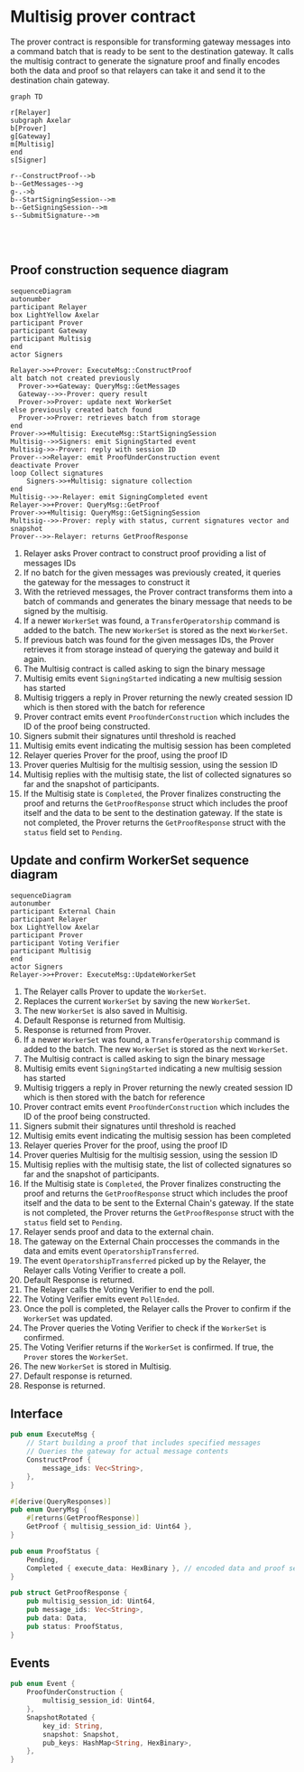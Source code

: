 # Multisig prover contract

The prover contract is responsible for transforming gateway messages into a command batch that is ready to be sent to the destination gateway. It calls the multisig contract to generate the signature proof and finally encodes both the data and proof so that relayers can take it and send it to the destination chain gateway.

```mermaid
graph TD

r[Relayer]
subgraph Axelar
b[Prover]
g[Gateway]
m[Multisig]
end
s[Signer]

r--ConstructProof-->b
b--GetMessages-->g
g-.->b
b--StartSigningSession-->m
b--GetSigningSession-->m
s--SubmitSignature-->m
```

<br>
<br>

## Proof construction sequence diagram

```mermaid
sequenceDiagram
autonumber
participant Relayer
box LightYellow Axelar
participant Prover
participant Gateway
participant Multisig
end
actor Signers

Relayer->>+Prover: ExecuteMsg::ConstructProof
alt batch not created previously
  Prover->>+Gateway: QueryMsg::GetMessages
  Gateway-->>-Prover: query result
  Prover->>Prover: update next WorkerSet
else previously created batch found
  Prover->>Prover: retrieves batch from storage
end
Prover->>+Multisig: ExecuteMsg::StartSigningSession
Multisig-->>Signers: emit SigningStarted event
Multisig->>-Prover: reply with session ID
Prover-->>Relayer: emit ProofUnderConstruction event
deactivate Prover
loop Collect signatures
	Signers->>+Multisig: signature collection
end
Multisig-->>-Relayer: emit SigningCompleted event
Relayer->>+Prover: QueryMsg::GetProof
Prover->>+Multisig: QueryMsg::GetSigningSession
Multisig-->>-Prover: reply with status, current signatures vector and snapshot
Prover-->>-Relayer: returns GetProofResponse
```

1. Relayer asks Prover contract to construct proof providing a list of messages IDs
2. If no batch for the given messages was previously created, it queries the gateway for the messages to construct it
3. With the retrieved messages, the Prover contract transforms them into a batch of commands and generates the binary message that needs to be signed by the multisig.
4. If a newer `WorkerSet` was found, a `TransferOperatorship` command is added to the batch. The new `WorkerSet` is stored as the next `WorkerSet`.
5. If previous batch was found for the given messages IDs, the Prover retrieves it from storage instead of querying the gateway and build it again.
6. The Multisig contract is called asking to sign the binary message
7. Multisig emits event `SigningStarted` indicating a new multisig session has started
8. Multisig triggers a reply in Prover returning the newly created session ID which is then stored with the batch for reference
9. Prover contract emits event `ProofUnderConstruction` which includes the ID of the proof being constructed.
10. Signers submit their signatures until threshold is reached
11. Multisig emits event indicating the multisig session has been completed
12. Relayer queries Prover for the proof, using the proof ID
13. Prover queries Multisig for the multisig session, using the session ID
14. Multisig replies with the multisig state, the list of collected signatures so far and the snapshot of participants.
15. If the Multisig state is `Completed`, the Prover finalizes constructing the proof and returns the `GetProofResponse` struct which includes the proof itself and the data to be sent to the destination gateway. If the state is not completed, the Prover returns the `GetProofResponse` struct with the `status` field set to `Pending`.


## Update and confirm WorkerSet sequence diagram

```mermaid
sequenceDiagram
autonumber
participant External Chain
participant Relayer
box LightYellow Axelar
participant Prover
participant Voting Verifier
participant Multisig
end
actor Signers
Relayer->>+Prover: ExecuteMsg::UpdateWorkerSet
```

1. The Relayer calls Prover to update the `WorkerSet`.
2. Replaces the current `WorkerSet` by saving the new `WorkerSet`.
3. The new `WorkerSet` is also saved in Multisig.
4. Default Response is returned from Multisig.
5. Response is returned from Prover.
6. If a newer `WorkerSet` was found, a `TransferOperatorship` command is added to the batch. The new `WorkerSet` is stored as the next `WorkerSet`.
7. The Multisig contract is called asking to sign the binary message
8. Multisig emits event `SigningStarted` indicating a new multisig session has started
9. Multisig triggers a reply in Prover returning the newly created session ID which is then stored with the batch for reference
10. Prover contract emits event `ProofUnderConstruction` which includes the ID of the proof being constructed.
11. Signers submit their signatures until threshold is reached
12. Multisig emits event indicating the multisig session has been completed
13. Relayer queries Prover for the proof, using the proof ID
14. Prover queries Multisig for the multisig session, using the session ID
15. Multisig replies with the multisig state, the list of collected signatures so far and the snapshot of participants.
16. If the Multisig state is `Completed`, the Prover finalizes constructing the proof and returns the `GetProofResponse` struct which includes the proof itself and the data to be sent to the External Chain's gateway. If the state is not completed, the Prover returns the `GetProofResponse` struct with the `status` field set to `Pending`.
17. Relayer sends proof and data to the external chain.
18. The gateway on the External Chain proccesses the commands in the data and emits event `OperatorshipTransferred`.
19. The event `OperatorshipTransferred` picked up by the Relayer, the Relayer calls Voting Verifier to create a poll. 
20. Default Response is returned.
21. The Relayer calls the Voting Verifier to end the poll.
22. The Voting Verifier emits event `PollEnded`.
23. Once the poll is completed, the Relayer calls the Prover to confirm if the `WorkerSet` was updated.
24. The Prover queries the Voting Verifier to check if the `WorkerSet` is confirmed.
25. The Voting Verifier returns if the `WorkerSet` is confirmed. If true, the `Prover` stores the `WorkerSet`.
26. The new `WorkerSet` is stored in Multisig.
27. Default response is returned.
28. Response is returned.


## Interface

```Rust
pub enum ExecuteMsg {
    // Start building a proof that includes specified messages
    // Queries the gateway for actual message contents
    ConstructProof {
        message_ids: Vec<String>,
    },
}

#[derive(QueryResponses)]
pub enum QueryMsg {
    #[returns(GetProofResponse)]
    GetProof { multisig_session_id: Uint64 },
}

pub enum ProofStatus {
    Pending,
    Completed { execute_data: HexBinary }, // encoded data and proof sent to destination gateway
}

pub struct GetProofResponse {
    pub multisig_session_id: Uint64,
    pub message_ids: Vec<String>,
    pub data: Data,
    pub status: ProofStatus,
}
```

## Events

```Rust
pub enum Event {
    ProofUnderConstruction {
        multisig_session_id: Uint64,
    },
    SnapshotRotated {
        key_id: String,
        snapshot: Snapshot,
        pub_keys: HashMap<String, HexBinary>,
    },
}
```

